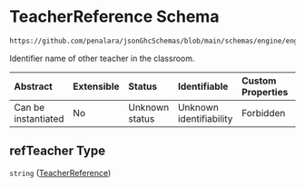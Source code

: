 # TeacherReference Schema

```txt
https://github.com/penalara/jsonGhcSchemas/blob/main/schemas/engine/engineSpecification.schema.json#/properties/sessions/items/properties/otherElementsInClassRooms/items/properties/refTeacher
```

Identifier name of other teacher in the classroom.

| Abstract            | Extensible | Status         | Identifiable            | Custom Properties | Additional Properties | Access Restrictions | Defined In                                                                                               |
| :------------------ | :--------- | :------------- | :---------------------- | :---------------- | :-------------------- | :------------------ | :------------------------------------------------------------------------------------------------------- |
| Can be instantiated | No         | Unknown status | Unknown identifiability | Forbidden         | Allowed               | none                | [engineSpecification.schema.json\*](../../../out/engineSpecification.schema.json "open original schema") |

## refTeacher Type

`string` ([TeacherReference](enginespecification-properties-sessions-session-properties-otherelementsinclassroomslist-otherelementsinclassrooms-properties-teacherreference.md))

